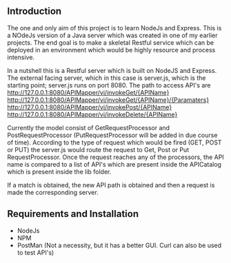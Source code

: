 Introduction
------------

The one and only aim of this project is to learn NodeJs and Express. This is a NOdeJs version of a Java server which was created in one of my earlier projects. The end goal is to make a skeletal Restful service which can be deployed in an environment which would be highly resource and process intensive.

In a nutshell this is a Restful server which is built on NodeJS and Express. The external facing server, which in this case is server.js, which is the starting point; server.js runs on port 8080. The path to access API's are
  http://127.0.0.1:8080/APIMapper/vi/invokeGet/{APIName}
  http://127.0.0.1:8080/APIMapper/vi/invokeGet/{APIName}/{Paramaters}
  http://127.0.0.1:8080/APIMapper/vi/invokePost/{APIName}
  http://127.0.0.1:8080/APIMapper/vi/invokeDelete/{APIName}

Currently the model consist of GetRequestProcessor and PostRequestProcessor (PutRequestProcessor will be added in due course of time). According to the type of request which would be fired (GET, POST or PUT) the server.js would route the request to Get, Post or Put RequestProcessor. Once the request reaches any of the processors, the API name is compared to a list of API's which are present inside the APICatalog which is present inside the lib folder.

If a match is obtained, the new API path is obtained and then a request is made the corresponding server.

Requirements and Installation
-----------------------------
* NodeJs
* NPM
* PostMan (Not a necessity, but it has a better GUI. Curl can also be used to test API's)
